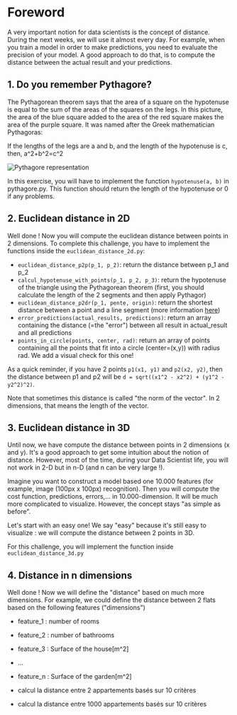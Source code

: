 # Foreword
A very important notion for data scientists is the concept of distance. During the next weeks, we will use it almost every day. For example, when you train a model in order to make predictions, you need to evaluate the precision of your model. A good approach to do that, is to compute the distance between the actual result and your predictions.

## 1. Do you remember Pythagore?
The Pythagorean theorem says that the area of a square on the hypotenuse is equal to the sum of the areas of the squares on the legs. In this picture, the area of the blue square added to the area of the red square makes the area of the purple square. It was named after the Greek mathematician Pythagoras:

If the lengths of the legs are a and b, and the length of the hypotenuse is c, then, a^2+b^2=c^2

![Pythagore representation](https://upload.wikimedia.org/wikipedia/commons/thumb/f/f2/Pythagorean_right_angle.svg/220px-Pythagorean_right_angle.svg.png)

In this exercise, you will have to implement the function `hypotenuse(a, b)` in pythagore.py. This function should return the length of the hypotenuse or 0 if any problems.

## 2. Euclidean distance in 2D
Well done ! Now you will compute the euclidean distance between points in 2 dimensions. To complete this challenge, you have to implement the functions inside the `euclidean_distance_2d.py`:
- `euclidean_distance_p2p(p_1, p_2)`: return the distance between p_1 and p_2
- `calcul_hypotenuse_with_points(p_1, p_2, p_3)`: return the hypotenuse of the triangle using the Pythagorean theorem (first, you should calculate the length of the 2 segments and then apply Pythagor)
- `euclidean_distance_p2dr(p_1, pente, origin)`: return the shortest distance between a point and a line segment (more information [here](https://en.wikipedia.org/wiki/Distance_from_a_point_to_a_line))
- `error_predictions(actual_results, predictions)`: return an array containing the distance (=the "error") between all result in actual_result and all predictions
- `points_in_circle(points, center, rad)`: return an array of points containing all the points that fit into a circle (center=(x,y)) with radius rad. We add a visual check for this one!

As a quick reminder, if you have 2 points `p1(x1, y1)` and `p2(x2, y2)`, then the distance between p1 and p2 will be `d = sqrt((x1^2 - x2^2) + (y1^2 - y2^2)^2)`.

Note that sometimes this distance is called "the norm of the vector". In 2 dimensions, that means the length of the vector.

## 3. Euclidean distance in 3D
Until now, we have compute the distance between points in 2 dimensions (x and y). It's a good approach to get some intuition about the notion of distance. However, most of the time, during your Data Scientist life, you will not work in 2-D but in n-D (and n can be very large !).

Imagine you want to construct a model based one 10.000 features (for example, image (100px x 100px) recognition). Then you will compute the cost function, predictions, errors,... in 10.000-dimension. It will be much more complicated to visualize. However, the concept stays "as simple as before".

Let's start with an easy one!
We say "easy" because it's still easy to visualize : we will compute the distance between 2 points in 3D.

For this challenge, you will implement the function inside `euclidean_distance_3d.py`

## 4. Distance in n dimensions
Well done ! Now we will define the "distance" based on much more dimensions. For example, we could define the distance between 2 flats based on the following features ("dimensions")
- feature_1 : number of rooms
- feature_2 : number of bathrooms
- feature_3 : Surface of the house[m^2]
- ...
- feature_n : Surface of the garden[m^2]

- calcul la distance entre 2 appartements basés sur 10 critères
- calcul la distance entre 1000 appartements basés sur 10 critères

